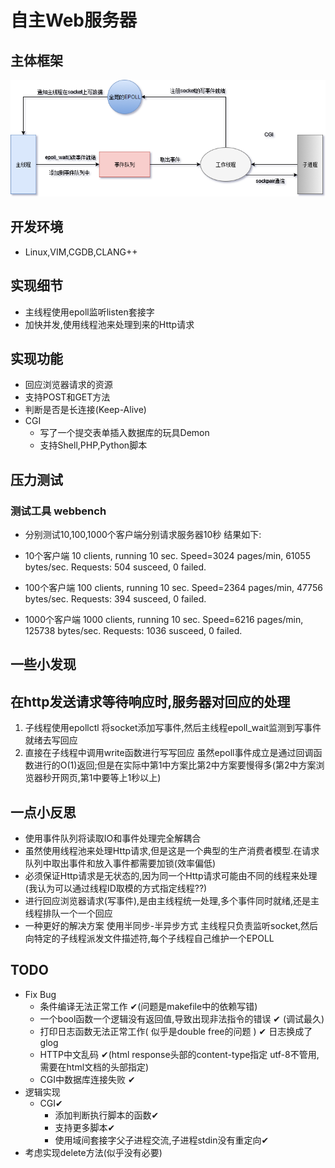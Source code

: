 # 自主Web服务器
## 主体框架  
![这里本来是一张图片,看到文字表明GitHub的网对国内环境太不友好了!](https://github.com/WayKwin/MyWebServer/blob/master/picture/%E6%9C%8D%E5%8A%A1%E5%99%A8%E6%A1%86%E6%9E%B6.png) 
## 开发环境 
  - Linux,VIM,CGDB,CLANG++
## 实现细节
  - 主线程使用epoll监听listen套接字
  - 加快并发,使用线程池来处理到来的Http请求 
## 实现功能
  - 回应浏览器请求的资源
  - 支持POST和GET方法
  - 判断是否是长连接(Keep-Alive)
  - CGI
    - 写了一个提交表单插入数据库的玩具Demon
    - 支持Shell,PHP,Python脚本
## 压力测试 
###  测试工具 webbench
- 分别测试10,100,1000个客户端分别请求服务器10秒
结果如下:
- 10个客户端
10 clients, running 10 sec.
Speed=3024 pages/min, 61055 bytes/sec.
Requests: 504 susceed, 0 failed.
- 100个客户端
100 clients, running 10 sec.
Speed=2364 pages/min, 47756 bytes/sec.
Requests: 394 susceed, 0 failed.

- 1000个客户端
1000 clients, running 10 sec.
Speed=6216 pages/min, 125738 bytes/sec.
Requests: 1036 susceed, 0 failed.

## 一些小发现
## 在http发送请求等待响应时,服务器对回应的处理
1. 子线程使用epollctl 将socket添加写事件,然后主线程epoll_wait监测到写事件就绪去写回应
2. 直接在子线程中调用write函数进行写写回应 
  虽然epoll事件成立是通过回调函数进行的O(1)返回;但是在实际中第1中方案比第2中方案要慢得多(第2中方案浏览器秒开网页,第1中要等上1秒以上)
## 一点小反思 
  - 使用事件队列将读取IO和事件处理完全解耦合
  - 虽然使用线程池来处理Http请求,但是这是一个典型的生产消费者模型.在请求队列中取出事件和放入事件都需要加锁(效率偏低)
  - 必须保证Http请求是无状态的,因为同一个Http请求可能由不同的线程来处理(我认为可以通过线程ID取模的方式指定线程??)
  - 进行回应浏览器请求(写事件),是由主线程统一处理,多个事件同时就绪,还是主线程排队一个一个回应
  - 一种更好的解决方案 使用半同步-半异步方式 主线程只负责监听socket,然后向特定的子线程派发文件描述符,每个子线程自己维护一个EPOLL 
## TODO
- Fix Bug
    - 条件编译无法正常工作 ✔(问题是makefile中的依赖写错)
    - 一个bool函数一个逻辑没有返回值,导致出现非法指令的错误 ✔ (调试最久)
    - 打印日志函数无法正常工作( 似乎是double free的问题 ) ✔ 日志换成了glog
    -  HTTP中文乱码 ✔(html response头部的content-type指定 utf-8不管用,需要在html文档的头部指定)
    - CGI中数据库连接失败 ✔
- 逻辑实现
  - CGI✔
    - 添加判断执行脚本的函数✔
    - 支持更多脚本✔
    - 使用域间套接字父子进程交流,子进程stdin没有重定向✔
- 考虑实现delete方法(似乎没有必要)

